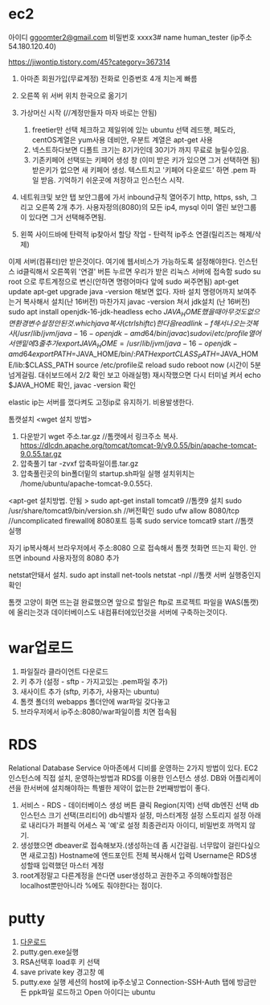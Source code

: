 # ec2
아이디 ggoomter2@gmail.com
비밀번호 xxxx3#
name human_tester
(ip주소 54.180.120.40)

https://jiwontip.tistory.com/45?category=367314
1. 아마존 회원가입(무료계정) 전화로 인증번호 4개 치는게 빠름
2. 오른쪽 위 서버 위치 한국으로 옮기기
3. 가상머신 시작	(//계정만들자 마자 바로는 안됨)
	1. freetier만 선택 체크하고 제일위에 있는 ubuntu 선택
		레드햇, 페도라, centOS계열은 yum사용
		데비안, 우분트 계열은 apt-get 사용
	2. 넥스트하다보면 디폴트 크기는 8기가인데 30기가 까지 무료로 늘릴수있음.
	3. 기존키페어 선택또는 키페어 생성 창
		(이미 받은 키가 있으면 그거 선택하면 됨)
		받은키가 없으면 새 키페어 생성. 텍스트치고 '키페어 다운로드' 하면 .pem 파일 받음.
		기억하기 쉬운곳에 저장하고 인스턴스 시작.
		
4. 네트워크및 보안 탭
보안그룹에 가서 inbound규칙 열어주기
http, https, ssh,  그리고 오른쪽 2개 추가. 사용자정의(8080)의 모든 ip4, mysql
이미 열린 보안그룹이 있다면 그거 선택해주면됨.
5. 왼쪽 사이드바에 탄력적 ip찾아서 할당
작업 - 탄력적 ip주소 연결(릴리즈는 해제/삭제)


이제 서버(컴퓨터)만 받은것이다. 여기에 웹서비스가 가능하도록 설정해야한다.
인스턴스 id클릭해서 오른쪽위 '연결' 버튼 누르면 우리가 받은 리눅스 서버에 접속함
sudo su root  으로 루트계정으로 변신(안하면 명령어마다 앞에 sudo 써주면됨)
apt-get update
apt-get upgrade
java -version 해보면 없다.
	자바 설치 명령어까지 보여주는거 복사해서 설치(난 16버전)
마찬가지 javac -version 쳐서 jdk설치  (난 16버전)
	sudo apt install openjdk-16-jdk-headless
echo $JAVA_HOME 했을때 아무것도 없으면 환경변수 설정안된것. which java
	복사(ctrl shift c) 한다음 readlink -f 해서 나오는것 복사
	(/usr/lib/jvm/java-16-openjdk-amd64/bin/javac)
sudo vi /etc/profile
	열어서 맨밑에 3줄 추가
	export JAVA_HOME=/usr/lib/jvm/java-16-openjdk-amd64
	export PATH=$JAVA_HOME/bin/:$PATH
	export CLASS_PATH=$JAVA_HOME/lib:$CLASS_PATH
source /etc/profile로 reload
sudo reboot now (시간이 5분넘게걸림. 대쉬보드에서 2/2 확인 보고 아래실행)
재시작했으면 다시 터미널 켜서 echo $JAVA_HOME 확인, javac -version 확인

elastic ip는 서버를 껐다켜도 고정ip로 유지하기. 비용발생한다.


톰캣설치
<wget 설치 방법>
1. 다운받기 wget 주소.tar.gz		//톰캣에서 링크주소 복사. https://dlcdn.apache.org/tomcat/tomcat-9/v9.0.55/bin/apache-tomcat-9.0.55.tar.gz
2. 압축풀기 tar -zvxf 압축파일이름.tar.gz
3. 압축풀린곳의 bin폴더밑의 startup.sh파일 실행
설치위치는 /home/ubuntu/apache-tomcat-9.0.55다.


<apt-get 설치방법. 안됨 >
	sudo apt-get install tomcat9			//톰캣9 설치
	sudo /usr/share/tomcat9/bin/version.sh  //버전확인
	sudo ufw allow 8080/tcp					//uncomplicated firewall에 8080포트 등록
	sudo service tomcat9 start				//톰캣 실행


자기 ip복사해서 브라우저에서 주소:8080 으로 접속해서 톰캣 첫화면 뜨는지 확인.
안뜨면 inbound 사용자정의 8080 추가

netstat안돼서 설치. sudo apt install net-tools
netstat -npl	//톰캣 서버 실행중인지 확인
	

톰캣 고양이 화면 뜨는걸 완료했으면 앞으로 할일은 ftp로 프로젝트 파일을 WAS(톰캣)에 올리는것과
데이터베이스도 내컴퓨터에있던것을 서버에 구축하는것이다.
# war업로드
1. 파일질라 클라이언트 다운로드
2. 키 추가 (설정 - sftp - 가지고있는 .pem파일 추가)
3. 새사이트 추가 (sftp, 키추가, 사용자는 ubuntu)
4. 톰캣 폴더의 webapps 폴더안에 war파일 갖다놓고
5. 브라우저에서 ip주소:8080/war파일이름  치면 접속됨

# RDS
Relational Database Service
아마존에서 디비를 운영하는 2가지 방법이 있다. EC2인스턴스에 직접 설치, 운영하는방법과  RDS를 이용한 인스턴스 생성.
DB와 어플리케이션을 한서버에 설치해야하는 특별한 제약이 없는한 2번째방법이 좋다.
1. 서비스 - RDS - 데이터베이스 생성 버튼 클릭
	Region(지역) 선택
	db엔진 선택
	db인스턴스 크기 선택(프리티어)
	db식별자 설정, 마스터계정 설정
	스토리지 설정
	아래로 내리다가 퍼블릭 어세스 꼭 '예'로 설정
	최종관리자 아이디, 비밀번호 까먹지 않기.
2. 생성했으면 dbeaver로 접속해보자.(생성하는데 좀 시간걸림. 너무많이 걸린다싶으면 새로고침)
Hostname에 엔드포인트 전체 복사해서 입력
Username은 RDS생성할때 입력했던 마스터 계정
3. root계정말고 다른계정을 쓴다면 user생성하고 권한주고
주의해야할점은 localhost뿐만아니라 %에도 줘야한다는 점이다.




# putty
1. [다운로드](https://www.chiark.greenend.org.uk/~sgtatham/putty/latest.html)
2. putty.gen.exe실행
3. RSA선택후 load후 키 선택
4. save private key 경고창 예
5. putty.exe 실행
세션의 host에 ip주소넣고
Connection-SSH-Auth 탭에 방금만든 ppk파일 로드하고 Open
아이디는 ubuntu